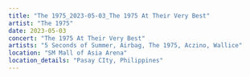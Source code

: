 ```yaml
---
title: "The 1975_2023-05-03_The 1975 At Their Very Best"
artist: "The 1975"
date: 2023-05-03
concert: "The 1975 At Their Very Best"
artists: "5 Seconds of Summer, Airbag, The 1975, Aczino, Wallice"
location: "SM Mall of Asia Arena"
location_details: "Pasay CIty, Philippines"
---
```

